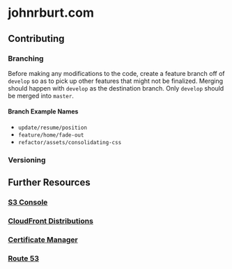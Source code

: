 # johnrburt.com

## Contributing


### Branching

Before making any modifications to the code, create a feature branch off of `develop` so as to pick up other features 
that might not be finalized. Merging should happen with `develop` as the destination branch. Only `develop` should be 
merged into `master`.

#### Branch Example Names
- `update/resume/position`
- `feature/home/fade-out`
- `refactor/assets/consolidating-css`


### Versioning


## Further Resources
### [S3 Console](https://s3.console.aws.amazon.com/s3/home?region=us-east-1)
### [CloudFront Distributions](https://console.aws.amazon.com/cloudfront/home?region=us-east-1)
### [Certificate Manager](https://console.aws.amazon.com/acm/home?region=us-east-1#/)
### [Route 53](https://console.aws.amazon.com/route53/home?region=us-east-1)

